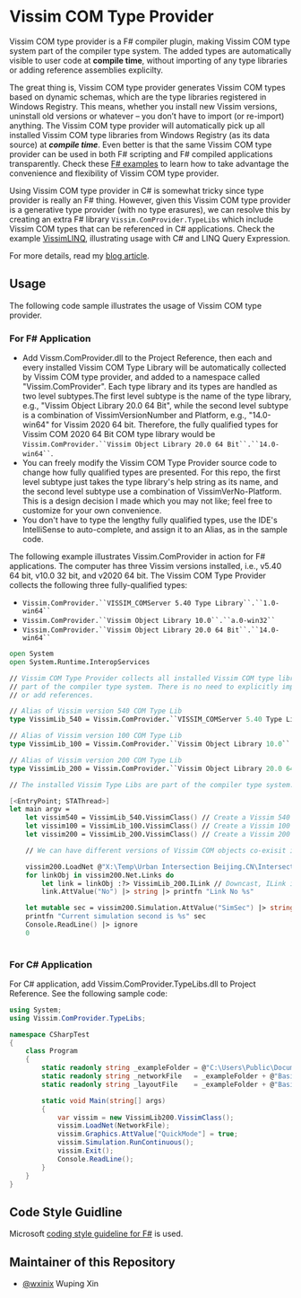 # Vissim COM Type Provider

Vissim COM type provider is a F# compiler plugin, making Vissim COM type system part of the compiler type system. The added types are automatically visible to user code at **compile time**, without importing of any type libraries or adding reference assemblies explicilty.

The great thing is, Vissim COM type provider generates Vissim COM types based on dynamic schemas, which are the type libraries registered in Windows Registry. This means, whether you install new Vissim versions, uninstall old versions or whatever – you don’t have to import (or re-import) anything. The Vissim COM type provider will automatically pick up all installed Vissim COM type libraries from Windows Registry (as its data source) at ***compile time***. Even better is that the same Vissim COM type provider can be used in both F# scripting and F# compiled applications transparently. Check these [F# examples](https://github.com/wxinix/Vissim.ComProvider/tree/master/examples) to learn how to take advantage the convenience and flexibility of Vissim COM type provider.

Using Vissim COM type provider in C# is somewhat tricky since type provider is really an F# thing. However, given this Vissim COM type provider is a generative type provider (with no type erasures),  we can resolve this by creating an extra F# library ```Vissim.ComProvider.TypeLibs``` which include Vissim COM types that can be referenced in C# applications. Check the example [VissimLINQ](https://github.com/wxinix/Vissim.ComProvider/tree/master/examples/VissimLINQ), illustrating usage with C# and LINQ Query Expression.

For more details, read my [blog article](https://blog.wupingxin.net/vissim-com-programming-for-fun-com-type-provider-a-new-way-of-doing-vissim-com-interop/).

## Usage
The following code sample illustrates the usage of Vissim COM type provider. 

### For F# Application
- Add Vissm.ComProvider.dll to the Project Reference, then each and every installed Vissim COM Type Library will be automatically collected by Vissim COM type provider, and added to a namespace called "Vissim.ComProvider". Each type library and its types are handled as two level subtypes.The first level subtype is the name of the type library, e.g., "Vissim Object Library 20.0 64 Bit", while the second level subtype is a combination of VissimVersionNumber and Platform, e.g., "14.0-win64" for Vissim 2020 64 bit. Therefore, the fully qualified types for Vissim COM 2020 64 Bit COM type library would be ``` Vissim.ComProvider.``Vissim Object Library 20.0 64 Bit``.``14.0-win64`` ```. 
- You can freely modify the Vissim COM Type Provider source code to change how fully qualified types are presented. For this repo, the first level subtype just takes the type library's help string as its name, and the second level subtype use a combination of VissimVerNo-Platform. This is a design decision I made which you may not like; feel free to customize for your own convenience.
- You don't have to type the lengthy fully qualified types, use the IDE's IntelliSense to auto-complete, and assign it to an Alias, as in the sample code.

The following example illustrates Vissim.ComProvider in action for F# applications. The computer has three Vissim versions installed, i.e., v5.40 64 bit, v10.0 32 bit, and v2020 64 bit. The Vissim COM Type Provider collects the following three fully-qualified types:
- ```Vissim.ComProvider.``VISSIM_COMServer 5.40 Type Library``.``1.0-win64`` ```
- ```Vissim.ComProvider.``Vissim Object Library 10.0``.``a.0-win32`` ```
- ```Vissim.ComProvider.``Vissim Object Library 20.0 64 Bit``.``14.0-win64`` ```

``` fsharp
open System
open System.Runtime.InteropServices

// Vissim COM Type Provider collects all installed Vissim COM type libraries and make them
// part of the compiler type system. There is no need to explicitly import the type library
// or add references.

// Alias of Vissim version 540 COM Type Lib
type VissimLib_540 = Vissim.ComProvider.``VISSIM_COMServer 5.40 Type Library``.``1.0-win64``

// Alias of Vissim version 100 COM Type Lib
type VissimLib_100 = Vissim.ComProvider.``Vissim Object Library 10.0``.``a.0-win32`` 

// Alias of Vissim version 200 COM Type Lib
type VissimLib_200 = Vissim.ComProvider.``Vissim Object Library 20.0 64 Bit``.``14.0-win64`` 

// The installed Vissim Type Libs are part of the compiler type system. We just alias them with short names.

[<EntryPoint; STAThread>]
let main argv =
    let vissim540 = VissimLib_540.VissimClass() // Create a Vissim 540 COM Object instance
    let vissim100 = VissimLib_100.VissimClass() // Create a Vissim 100 COM Object instance
    let vissim200 = VissimLib_200.VissimClass() // Create a Vissim 200 COM Object instance

    // We can have different versions of Vissim COM objects co-exisit in the same app domain.

    vissim200.LoadNet @"X:\Temp\Urban Intersection Beijing.CN\Intersection Beijing.inpx"
    for linkObj in vissim200.Net.Links do  
        let link = linkObj :?> VissimLib_200.ILink // Downcast, ILink is a subtype under VissimLib_200
        link.AttValue("No") |> string |> printfn "Link No %s"

    let mutable sec = vissim200.Simulation.AttValue("SimSec") |> string
    printfn "Current simulation second is %s" sec
    Console.ReadLine() |> ignore
    0
     
```


### For C# Application

For C# application, add Vissim.ComProvider.TypeLibs.dll to Project Reference. See the following sample code:

``` csharp
using System;
using Vissim.ComProvider.TypeLibs;

namespace CSharpTest
{
    class Program
    {
        static readonly string _exampleFolder = @"C:\Users\Public\Documents\PTV Vision\PTV Vissim 2020\Examples Training\COM\";
        static readonly string _networkFile   = _exampleFolder + @"Basic Commands\COM Basic Commands.inpx";
        static readonly string _layoutFile    = _exampleFolder + @"Basic Commands\COM Basic Commands.layx";

        static void Main(string[] args)
        {
            var vissim = new VissimLib200.VissimClass();
            vissim.LoadNet(NetworkFile);
            vissim.Graphics.AttValue["QuickMode"] = true;
            vissim.Simulation.RunContinuous();
            vissim.Exit();
            Console.ReadLine();
        }
    }
}
```


## Code Style Guidline

Microsoft [coding style guideline for F#](https://docs.microsoft.com/en-us/dotnet/fsharp/style-guide/formatting) is used.

## Maintainer of this Repository
- [@wxinix](https://github.com/wxinix)  Wuping Xin
